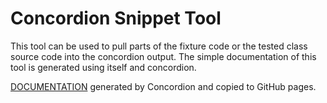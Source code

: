 Concordion Snippet Tool
=======================

This tool can be used to pull parts of the fixture code or the tested class source code into the concordion output.
The simple documentation of this tool is generated using itself and concordion.

[DOCUMENTATION](http://verhas.github.io/concordionsnippet) generated by Concordion and copied to GitHub pages.
